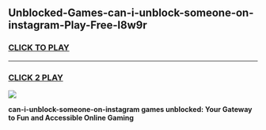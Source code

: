 
## Unblocked-Games-can-i-unblock-someone-on-instagram-Play-Free-l8w9r
<h3>
<a href="https://premium76.site?title=can-i-unblock-someone-on-instagram&ref=23A">CLICK TO PLAY</a></h3>
<hr>

<h3>
<a href="https://premium76.site?title=can-i-unblock-someone-on-instagram&ref=23A">CLICK 2 PLAY</a>
  
</h3>

<a href="https://premium76.site?title=can-i-unblock-someone-on-instagram&ref=23A"><img src="https://clearcache.store/games.png"></a>


**can-i-unblock-someone-on-instagram games unblocked: Your Gateway to Fun and Accessible Online Gaming**
